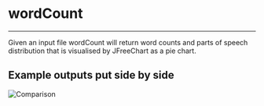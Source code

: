 # wordCount
---
Given an input file wordCount will return word counts and parts of speech distribution that is visualised by JFreeChart as a pie chart.


## Example outputs put side by side

![Comparison](https://i.imgur.com/9QGhCRz.jpg)
